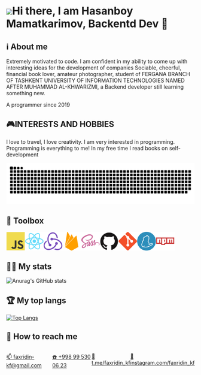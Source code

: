 <h1><img style="width:45px" src="https://camo.githubusercontent.com/09045978189b7fb1072ccbb1de7fefee922be7eaab347760fb101c77970005c8/68747470733a2f2f632e74656e6f722e636f6d2f534e4c395f78685a6c396f41414141692f776176696e672d68616e642d6a6f79706978656c732e676966" />Hi there, I am Hasanboy Mamatkarimov, Backentd Dev 🚀</h1>
<h2>ℹ️ About me</h2>

Extremely motivated to code. I am confident in my ability to come up with interesting ideas for the development of companies
Sociable, cheerful, financial book lover, amateur photographer, student of FERGANA BRANCH OF TASHKENT UNIVERSITY OF INFORMATION TECHNOLOGIES NAMED AFTER MUHAMMAD AL-KHWARIZMI, a Backend developer still learning something new.

A programmer since 2019


<h2>🎮INTERESTS AND HOBBIES</h2>

I love to travel, I love creativity. I am very interested in programming.
Programming is everything to me! In my free time I read books on self-development

![Alt text](https://github.com/joaovitormo/joaovitormo/blob/assets/github-contribution-grid-snake.svg "a title")

<h2>🧰 Toolbox</h2>

<div style="display:flex;">
<img style="width:50px;" src="https://github.com/devicons/devicon/blob/master/icons/javascript/javascript-original.svg"/>
<img style="width:50px;" src="https://github.com/devicons/devicon/blob/master/icons/react/react-original.svg"/>
<img style="width:50px;" src="https://github.com/devicons/devicon/blob/master/icons/redux/redux-original.svg"/>
<img style="width:50px;" src="https://github.com/devicons/devicon/blob/master/icons/firebase/firebase-plain.svg"/>
<img style="width:50px;" src="https://github.com/devicons/devicon/blob/master/icons/sass/sass-original.svg"/>
<img style="width:50px;" src="https://github.com/devicons/devicon/blob/master/icons/github/github-original.svg"/>
<img style="width:50px;" src="https://github.com/devicons/devicon/blob/master/icons/git/git-original.svg"/>
<img style="width:50px;" src="https://github.com/devicons/devicon/blob/master/icons/yarn/yarn-original.svg"/>
<img style="width:50px;" src="https://github.com/devicons/devicon/blob/master/icons/npm/npm-original-wordmark.svg"/>
</div>

<h2>🏃‍♂️ My stats</h2>

![Anurag's GitHub stats](https://github-readme-stats.vercel.app/api?username=faxridin-kf&show_icons=true&theme=tokyonight)

<h2>🏆 My top langs</h2>

[![Top Langs](https://github-readme-stats.vercel.app/api/top-langs/?username=faxridin-kf&layout=compact)](https://github.com/anuraghazra/github-readme-stats)

<h2>🤙 How to reach me</h2>


<div style="display:flex; justify-content:space-evenly;">

<p><a href="mailto:faxridin-kf@gmail.com">📫 faxridin-kf@gmail.com</a></p>
<p><a href="tel:+998995300623">☎️ +998 99 530 06 23</a></p>
<p><a href="https://t.me/faxridin_kf">📠 t.me/faxridin_kf</a></p>
<p><a href="https://www.instagram.com/faxridin_kf/">📸 instagram.com/faxridin_kf</a></p>
</div>
